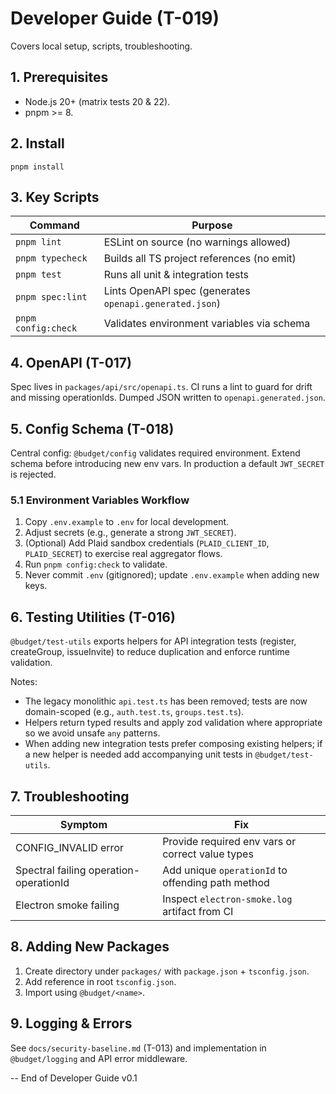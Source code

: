 # Developer Guide (T-019)

Covers local setup, scripts, troubleshooting.

## 1. Prerequisites

- Node.js 20+ (matrix tests 20 & 22).
- pnpm >= 8.

## 2. Install

```
pnpm install
```

## 3. Key Scripts

| Command             | Purpose                                                 |
| ------------------- | ------------------------------------------------------- |
| `pnpm lint`         | ESLint on source (no warnings allowed)                  |
| `pnpm typecheck`    | Builds all TS project references (no emit)              |
| `pnpm test`         | Runs all unit & integration tests                       |
| `pnpm spec:lint`    | Lints OpenAPI spec (generates `openapi.generated.json`) |
| `pnpm config:check` | Validates environment variables via schema              |

## 4. OpenAPI (T-017)

Spec lives in `packages/api/src/openapi.ts`. CI runs a lint to guard for drift and missing operationIds. Dumped JSON written to `openapi.generated.json`.

## 5. Config Schema (T-018)

Central config: `@budget/config` validates required environment. Extend schema before introducing new env vars. In production a default `JWT_SECRET` is rejected.

### 5.1 Environment Variables Workflow

1. Copy `.env.example` to `.env` for local development.
2. Adjust secrets (e.g., generate a strong `JWT_SECRET`).
3. (Optional) Add Plaid sandbox credentials (`PLAID_CLIENT_ID`, `PLAID_SECRET`) to exercise real aggregator flows.
4. Run `pnpm config:check` to validate.
5. Never commit `.env` (gitignored); update `.env.example` when adding new keys.

## 6. Testing Utilities (T-016)

`@budget/test-utils` exports helpers for API integration tests (register, createGroup, issueInvite) to reduce duplication and enforce runtime validation.

Notes:

- The legacy monolithic `api.test.ts` has been removed; tests are now domain-scoped (e.g., `auth.test.ts`, `groups.test.ts`).
- Helpers return typed results and apply zod validation where appropriate so we avoid unsafe `any` patterns.
- When adding new integration tests prefer composing existing helpers; if a new helper is needed add accompanying unit tests in `@budget/test-utils`.

## 7. Troubleshooting

| Symptom                                | Fix                                               |
| -------------------------------------- | ------------------------------------------------- |
| CONFIG_INVALID error                   | Provide required env vars or correct value types  |
| Spectral failing operation-operationId | Add unique `operationId` to offending path method |
| Electron smoke failing                 | Inspect `electron-smoke.log` artifact from CI     |

## 8. Adding New Packages

1. Create directory under `packages/` with `package.json` + `tsconfig.json`.
2. Add reference in root `tsconfig.json`.
3. Import using `@budget/<name>`.

## 9. Logging & Errors

See `docs/security-baseline.md` (T-013) and implementation in `@budget/logging` and API error middleware.

-- End of Developer Guide v0.1
